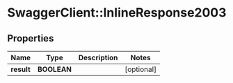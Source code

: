 # SwaggerClient::InlineResponse2003

## Properties
Name | Type | Description | Notes
------------ | ------------- | ------------- | -------------
**result** | **BOOLEAN** |  | [optional] 


